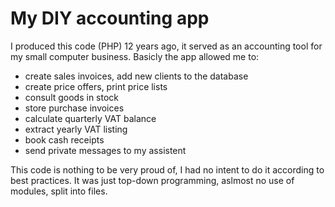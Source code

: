 # My DIY accounting app

I produced this code (PHP) 12 years ago, it served as an accounting tool for my small computer business. 
Basicly the app allowed me to:
- create sales invoices, add new clients to the database
- create price offers, print price lists
- consult goods in stock
- store purchase invoices
- calculate quarterly VAT balance
- extract yearly VAT listing
- book cash receipts
- send private messages to my assistent

This code is nothing to be very proud of, I had no intent to do it according to best practices. It was just top-down programming, aslmost no use of modules, split into files.
